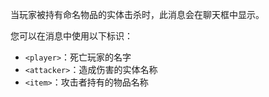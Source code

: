 当玩家被持有命名物品的实体击杀时，此消息会在聊天框中显示。

您可以在消息中使用以下标识：

- `<player>`：死亡玩家的名字
- `<attacker>`：造成伤害的实体名称
- `<item>`：攻击者持有的物品名称

